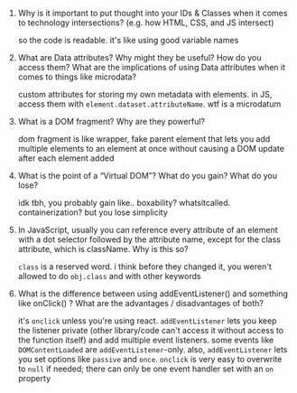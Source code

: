 1. Why is it important to put thought into your IDs & Classes when it comes to technology intersections? (e.g. how HTML, CSS, and JS intersect)

   so the code is readable. it's like using good variable names

2. What are Data attributes? Why might they be useful? How do you access them? What are the implications of using Data attributes when it comes to things like microdata?

   custom attributes for storing my own metadata with elements. in JS, access them with `element.dataset.attributeName`. wtf is a microdatum

3. What is a DOM fragment? Why are they powerful?

   dom fragment is like wrapper, fake parent element that lets you add multiple elements to an element at once without causing a DOM update after each element added

4. What is the point of a “Virtual DOM”? What do you gain? What do you lose?

   idk tbh, you probably gain like.. boxability? whatsitcalled. containerization? but you lose simplicity

5. In JavaScript, usually you can reference every attribute of an element with a dot selector followed by the attribute name, except for the class attribute, which is className. Why is this so?

   `class` is a reserved word. i think before they changed it, you weren't allowed to do `obj.class` and with other keywords

6. What is the difference between using addEventListener() and something like onClick() ? What are the advantages / disadvantages of both?

   it's `onclick` unless you're using react. `addEventListener` lets you keep the listener private (other library/code can't access it without access to the function itself) and add multiple event listeners. some events like `DOMContentLoaded` are `addEventListener`-only. also, `addEventListener` lets you set options like `passive` and `once`. `onclick` is very easy to overwrite to `null` if needed; there can only be one event handler set with an `on` property

